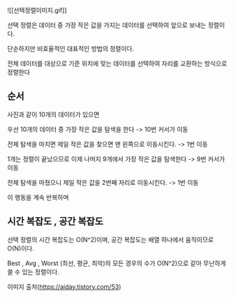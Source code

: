 ![[선택정렬이미지.gif]]

선택 정렬은 데이터 중 가장 작은 값을 가지는 데이터를 선택하여 앞으로 보내는 정렬이다.  

단순하지만 비효율적인 대표적인 방법의 정렬이다. 

전체 데이터를 대상으로 기준 위치에 맞는 데이터를 선택하여 자리를 교환하는 방식으로 정렬한다
## 순서
사진과 같이 10개의 데이터가 있으면 

우선 10개의 데이터 중 가장 작은 값을 탐색을 한다 -> 10번 커서가 이동 

전체 탐색을 마치면 제일 작은 값을 찾으면 맨 왼쪽으로 이동시킨다.  -> 1번 이동   

1개는 정렬이 끝났으므로 이제 나머지 9개에서 가장 작은 값을 탐색한다 -> 9번 커서가 이동

전체 탐색을 마쳤으니 제일 작은 값을 2번째 자리로 이동시킨다. -> 1번 이동

이 행동을 계속 반복하며  
## 시간 복잡도 , 공간 복잡도
선택 정렬의 시간 복잡도는 O(N^2)이며, 공간 복잡도는 배열 하나에서 움직이므로 O(N)이다.  

Best , Avg , Worst (최선, 평균, 최악)의 모든 경우의 수가 O(N^2)으로 같아 무난하게 쓸 수 있는 정렬이다.  

이미지 출처(https://aiday.tistory.com/53)
